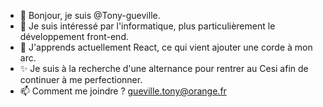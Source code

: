 - 👋 Bonjour, je suis @Tony-gueville.
- 👀 Je suis intéressé par l'informatique, plus particulièrement le développement front-end.
- 🌱 J'apprends actuellement React, ce qui vient ajouter une corde à mon arc.
- ✨ Je suis à la recherche d'une alternance pour rentrer au Cesi afin de continuer à me perfectionner.
- 📫 Comment me joindre ? gueville.tony@orange.fr

<!---
Tony-gueville/Tony-gueville is a ✨ special ✨ repository because its `README.md` (this file) appears on your GitHub profile.
You can click the Preview link to take a look at your changes.
--->
